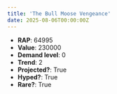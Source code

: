 ```yaml
---
title: 'The Bull Moose Vengeance'
date: 2025-08-06T00:00:00Z
---
```

- **RAP**: 64995
- **Value**: 230000
- **Demand level**: 0
- **Trend**: 2
- **Projected?**: True
- **Hyped?**: True
- **Rare?**: True
